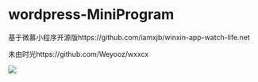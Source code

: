 # wordpress-MiniProgram


基于微慕小程序开源版https://github.com/iamxjb/winxin-app-watch-life.net

未由时光https://github.com/Weyooz/wxxcx




![](https://nomore.info/wp-content/uploads/2020/03/xcx.jpg)

